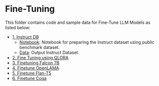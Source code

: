 # Fine-Tuning

This folder contains code and sample data for Fine-Tune LLM Models as listed below:


- [1. Instruct DB](1.%20Instruct%20DB)
    - [Notebook](1.%20Instruct%20DB/Notebook): Notebook for preparing the Instruct dataset using public benchmark dataset.
    - [Data](1.%20Instruct%20DB/Data): Output Instruct Dataset.
- [2. Fine Tuning using QLORA]()
- [3. Finetuning Falcon 7B]()
- [4. Finetune OpenLAMA]()
- [5. Finetune Flan-T5]()
- [6. Finetune Coga]()

